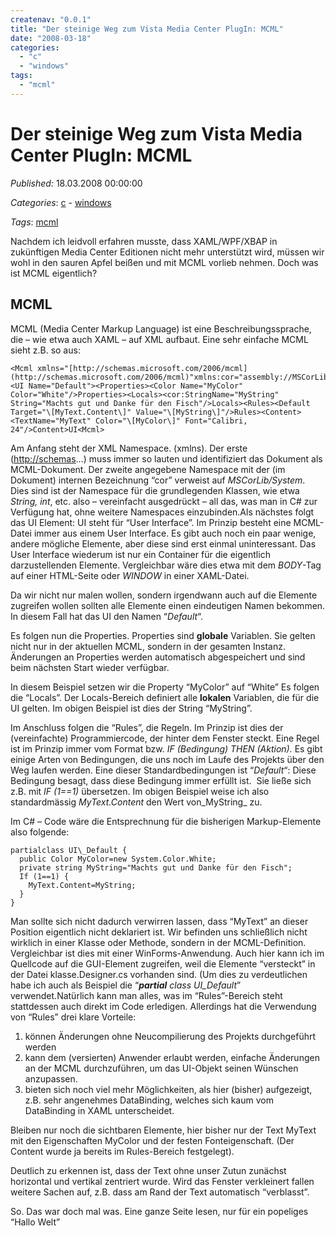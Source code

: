 ```yaml
---
createnav: "0.0.1"
title: "Der steinige Weg zum Vista Media Center PlugIn: MCML"
date: "2008-03-18"
categories: 
  - "c"
  - "windows"
tags: 
  - "mcml"
---
```

# Der steinige Weg zum Vista Media Center PlugIn: MCML
_Published:_ 18.03.2008 00:00:00

_Categories_: [c](//de/categories#c) - [windows](//de/categories#windows)

_Tags_: [mcml](//de/tags#mcml)


Nachdem ich leidvoll erfahren musste, dass XAML/WPF/XBAP in zukünftigen Media Center Editionen nicht mehr unterstützt wird, müssen wir wohl in den sauren Apfel beißen und mit MCML vorlieb nehmen. Doch was ist MCML eigentlich?

## MCML

MCML (Media Center Markup Language) ist eine Beschreibungssprache, die – wie etwa auch XAML – auf XML aufbaut. Eine sehr einfache MCML sieht z.B. so aus:

```
<Mcml xmlns="[http://schemas.microsoft.com/2006/mcml](http://schemas.microsoft.com/2006/mcml)"xmlns:cor="assembly://MSCorLib/System"><UI Name="Default"><Properties><Color Name="MyColor" Color="White"/>Properties><Locals><cor:StringName="MyString" String="Machts gut und Danke für den Fisch"/>Locals><Rules><Default Target="\[MyText.Content\]" Value="\[MyString\]"/>Rules><Content><TextName="MyText" Color="\[MyColor\]" Font="Calibri, 24"/>Content>UI<Mcml>
```

Am Anfang steht der XML Namespace. (xmlns). Der erste ([http://schemas](http://schemas/)…) muss immer so lauten und identifiziert das Dokument als MCML-Dokument. Der zweite angegebene Namespace mit der (im Dokument) internen Bezeichnung “cor” verweist auf _MSCorLib/System_. Dies sind ist der Namespace für die grundlegenden Klassen, wie etwa _String, int_, etc. also – vereinfacht ausgedrückt – all das, was man in C# zur Verfügung hat, ohne weitere Namespaces einzubinden.Als nächstes folgt das UI Element: UI steht für “User Interface”. Im Prinzip besteht eine MCML-Datei immer aus einem User Interface. Es gibt auch noch ein paar wenige, andere mögliche Elemente, aber diese sind erst einmal uninteressant. Das User Interface wiederum ist nur ein Container für die eigentlich darzustellenden Elemente. Vergleichbar wäre dies etwa mit dem _BODY_\-Tag auf einer HTML-Seite oder _WINDOW_ in einer XAML-Datei.

Da wir nicht nur malen wollen, sondern irgendwann auch auf die Elemente zugreifen wollen sollten alle Elemente einen eindeutigen Namen bekommen. In diesem Fall hat das UI den Namen “_Default_“.

Es folgen nun die Properties. Properties sind **globale** Variablen. Sie gelten nicht nur in der aktuellen MCML, sondern in der gesamten Instanz. Änderungen an Properties werden automatisch abgespeichert und sind beim nächsten Start wieder verfügbar.

In diesem Beispiel setzen wir die Property “MyColor” auf “White” Es folgen die “Locals”. Der Locals-Bereich definiert alle **lokalen** Variablen, die für die UI gelten. Im obigen Beispiel ist dies der String “MyString”.

Im Anschluss folgen die “Rules”, die Regeln. Im Prinzip ist dies der (vereinfachte) Programmiercode, der hinter dem Fenster steckt. Eine Regel ist im Prinzip immer vom Format bzw. _IF (Bedingung) THEN (Aktion)._ Es gibt einige Arten von Bedingungen, die uns noch im Laufe des Projekts über den Weg laufen werden. Eine dieser Standardbedingungen ist “_Default_“: Diese Bedingung besagt, dass diese Bedingung immer erfüllt ist.  Sie ließe sich z.B. mit _IF (1==1)_ übersetzen. Im obigen Beispiel weise ich also standardmässig _MyText.Content_ den Wert von_MyString_ zu.

Im C# – Code wäre die Entsprechnung für die bisherigen Markup-Elemente also folgende:

```
partialclass UI\_Default { 
  public Color MyColor=new System.Color.White;
  private string MyString="Machts gut und Danke für den Fisch"; 
  If (1==1) { 
    MyText.Content=MyString; 
  } 
}
```

Man sollte sich nicht dadurch verwirren lassen, dass “MyText” an dieser Position eigentlich nicht deklariert ist. Wir befinden uns schließlich nicht wirklich in einer Klasse oder Methode, sondern in der MCML-Definition. Vergleichbar ist dies mit einer WinForms-Anwendung. Auch hier kann ich im Quellcode auf die GUI-Element zugreifen, weil die Elemente “versteckt” in der Datei klasse.Designer.cs vorhanden sind. (Um dies zu verdeutlichen habe ich auch als Beispiel die “**_partial_** _class UI\_Default_” verwendet.Natürlich kann man alles, was im “Rules”-Bereich steht stattdessen auch direkt im Code erledigen. Allerdings hat die Verwendung von “Rules” drei klare Vorteile:

1. können Änderungen ohne Neucompilierung des Projekts durchgeführt werden
2. kann dem (versierten) Anwender erlaubt werden, einfache Änderungen an der MCML durchzuführen, um das UI-Objekt seinen Wünschen anzupassen.
3. bieten sich noch viel mehr Möglichkeiten, als hier (bisher) aufgezeigt, z.B. sehr angenehmes DataBinding, welches sich kaum vom DataBinding in XAML unterscheidet.

Bleiben nur noch die sichtbaren Elemente, hier bisher nur der Text MyText mit den Eigenschaften MyColor und der festen Fonteigenschaft. (Der Content wurde ja bereits im Rules-Bereich festgelegt).

Deutlich zu erkennen ist, dass der Text ohne unser Zutun zunächst horizontal und vertikal zentriert wurde. Wird das Fenster verkleinert fallen weitere Sachen auf, z.B. dass am Rand der Text automatisch “verblasst”.

So. Das war doch mal was. Eine ganze Seite lesen, nur für ein popeliges “Hallo Welt”
